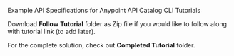 Example API Specifications for Anypoint API Catalog CLI Tutorials 

Download **Follow Tutorial** folder as Zip file if you would like to follow along with tutorial link (to add later). 

For the complete solution, check out **Completed Tutorial** folder. 
